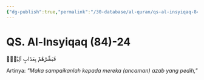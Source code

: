 ```yaml
---
{"dg-publish":true,"permalink":"/30-database/al-quran/qs-al-insyiqaq-84-24/"}
---
```



# QS. Al-Insyiqaq (84)-24
فَبَشِّرْهُمْ بِعَذَابٍ اَلِيْمٍۙ 

Artinya: *"Maka sampaikanlah kepada mereka (ancaman) azab yang pedih,"*
